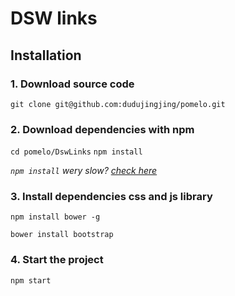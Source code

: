 # DSW links

## Installation

### 1. Download source code
`git clone git@github.com:dudujingjing/pomelo.git`
### 2. Download dependencies with npm
`cd pomelo/DswLinks`
`npm install`

*`npm install` wery slow? [check here](http://note.youdao.com/noteshare?id=cb7f48f302c72e0ee5adc1f55f21e28c)*

### 3. Install dependencies css and js library
`npm install bower -g`

`bower install bootstrap`

### 4. Start the project
`npm start`
